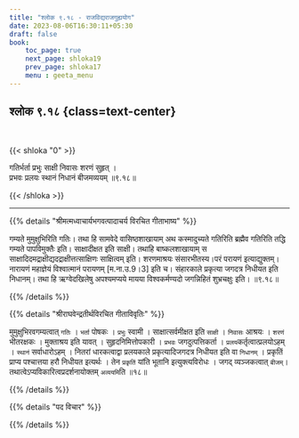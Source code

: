 ```yaml
---
title: "श्लोक ९.१८ - राजविद्यराजगुह्ययोग"
date: 2023-08-06T16:30:11+05:30
draft: false
book:
    toc_page: true
    next_page: shloka19
    prev_page: shloka17
    menu : geeta_menu
---
```




## श्लोक ९.१८ {class=text-center}

<br/>

{{< shloka  "0"  >}}

गतिर्भर्ता प्रभुः साक्षी निवासः शरणं सुहृत् ।   
प्रभवः प्रलयः स्थानं निधानं बीजमव्ययम् ॥९.१८॥

{{< /shloka >}}

---


{{% details "श्रीमत्मध्वाचार्यभगवत्पादाचर्य विरचित  गीताभाष्य" %}}

गम्यते मुमुक्षुभिरिति गतिः। तथा हि सामवेदे 
वासिष्ठशाखायाम् अथ कस्मादुच्यते गतिरिति 
ब्रह्मैव गतिरिति तद्धि गम्यते पापविमुक्तैः इति। 
साक्षादीक्षत इति साक्षी। तथाहि बाष्कलशाखायाम् स 
साक्षादिदमद्राक्षीद्यदद्राक्षीत्तत्साक्षिणः साक्षित्वम् 
इति। शरणमाश्रयः संसारभीतस्य।परं परायणं इत्याद्युक्तम्। 
नारायणं महाज्ञेयं विश्वात्मानं परायणम् [म.ना.उ.9।3] इति च। 
संहारकाले प्रकृत्या जगदत्र निधीयत इति निधानम्। तथा हि 
ऋग्वेदखिलेषु अपश्यमप्यये मायया विश्वकर्मण्यदो जगन्निहितं 
शुभ्रचक्षुः इति। ॥९.१८॥

{{% /details %}}



{{% details "श्रीराघवेन्द्रतीर्थविरचित गीताविवृतिः" %}}

मुमुक्षुभिरवगम्यत्वात् `गतिः` । `भर्ता` पोषकः । 
`प्रभुः` स्वामी । साक्षात्सर्वमीक्षत इति `साक्षी` । 
`निवासः` आश्रयः । `शरणं` भीतरक्षकः । मुक्ताश्रय
इति यावत्‌ । सुहृदनिमित्तोपकारी । `प्रभवः`
जगदुत्पत्तिकर्ता । `प्रलय`कर्तृत्वात्प्रलयोऽहम्‌ । 
`स्थानं` सर्वाधारोऽहम्‌ । नितरां धारकत्वाद्वा
प्रलयकाले प्रकृत्यादिजगदत्र निधीयत इति वा `निधानम्‌` । 
प्रकृतिं प्राप्य पश्चात्तया हरौ निधीयत इत्यर्थः । 
तेन `प्रकृतिं` यांति भूतानि इत्युक्त्यविरोधः । 
जगद्‌ व्यञ्जकत्वात् `बीजम्‌`। 
तथात्वेऽप्यविकारित्वप्रदर्शनायोक्तम् `अव्ययमि`ति ॥१८॥

{{% /details %}}



{{% details "पद विचार" %}}


{{% /details %}}
